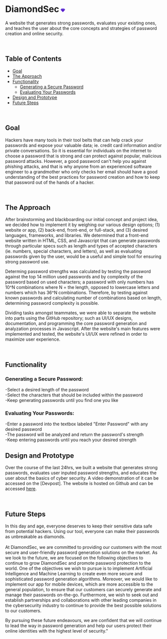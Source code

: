 # DiamondSec<img style="padding: 0px 0px 0px 5px" src="images/cropped_logo.png" width=3% alt="logo">
A website that generates strong passwords, evaluates your existing ones, and teaches the user about the core concepts and strategies of password creation and online security.

</br>

## Table of Contents
- [Goal](#goal)
- [The Approach](#the-approach)
- [Functionality](#functionality)
  - [Generating a Secure Password](#generating-a-secure-password)
  - [Evaluating Your Passwords](#evaluating-your-passwords)
- [Design and Prototype](#design-and-prototype)
- [Future Steps](#future-steps)
  
</br>

## Goal
Hackers have many tools in their tool belts that can help crack your passwords and expose your valuable data; ie. credit card information and/or private conversations. So it is essential for individuals on the internet to choose a password that is strong and can protect against popular, malicious password attacks. However, a good password can't help you against phishing attacks, and that is why anyone from an experienced software engineer to a grandmother who only checks her email should have a good understanding of the best practices for password creation and how to keep that password out of the hands of a hacker.

</br>

## The Approach
After brainstorming and blackboarding our initial concept and project idea, we decided how to implement it by weighing our various design options; (1) website or app, (2) back-end, front-end, or full-stack, and (3) desired languages, frameworks, and libraries. We determined that a front-end website written in HTML, CSS, and Javascript that can generate passwords through particular specs such as length and types of accepted characters (ie. numbers, special characters, and letters), as well as evaluating passwords given by the user, would be a useful and simple tool for ensuring strong password use.

Determing password strengths was calculated by testing the password against the top 14 million used passwords and by complexity of the password based on used characters; a password with only numbers has 10^N combinations where N = the length, opposed to lowercase letters and numbers which has 36^N combinations. Therefore, by testing against known passwords and calculating number of combinations based on length, determining password complexity is possible.

Dividing tasks amongst teammates, we were able to separate the website into parts using the GitHub repository; such as UI/UX designs, documentation, and programming the core password generation and analyzation processes in Javascript. After the website's main features were implemented and tested, the website's UI/UX were refined in order to maximize user experience.

</br>

## Functionality

### Generating a Secure Password:

-Select a desired length of the password
</br>
-Select the characters that should be included within the password
</br>
-Keep generating passwords until you find one you like
</br>

### Evaluating Your Passwords:

-Enter a password into the textbox labeled "Enter Password" with any desired password
</br>
-The password will be analyzed and return the password's strength
</br>
-Keep entering passwords until you reach your desired strength
</br>

## Design and Prototype
Over the course of the last 24hrs, we built a website that generates strong passwords, evaluates user inputed password strengths, and educates the user about the basics of cyber security. A video demonstration of it can be accessed on the [Devpost]. The website is hosted on Github and can be accessed [here](https://kritgrover.github.io/conuhacks/).

</br>

## Future Steps
In this day and age, everyone deserves to keep their sensitive data safe from potential hackers. Using our tool, everyone can make their passwords as unbreakable as diamonds.<br>
<br>
At DiamondSec, we are committed to providing our customers with the most secure and user-friendly password generation solutions on the market. As we look to the future, we are focused on the following objectives to continue to grow DiamondSec and promote password protection to the world. One of the objectives we wish to pursue is to implement Artificial Intelligence and Machine Learning to create even more secure and sophisticated password generation algorithms. Moreover, we would like to implement our app for mobile devices, which are more accessible to the general population, to ensure that our customers can securely generate and manage their passwords on-the-go. Furthermore, we wish to seek out and establish partnerships and collaborations with other leading companies in the cybersecurity industry to continue to provide the best possible solutions to our customers.<br>

By pursuing these future endeavours, we are confident that we will continue to lead the way in password generation and help our users protect their online identities with the highest level of security."
</br>
